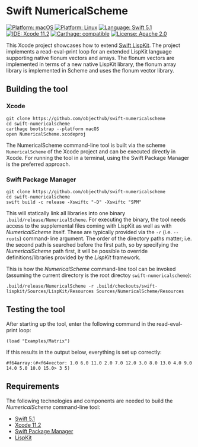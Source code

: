 # Swift NumericalScheme

[![Platform: macOS](https://img.shields.io/badge/Platform-macOS-blue.svg?style=flat)](https://developer.apple.com/osx/)
[![Platform: Linux](https://img.shields.io/badge/Platform-Linux-blue.svg?style=flat)](https://www.ubuntu.com/)
[![Language: Swift 5.1](https://img.shields.io/badge/Language-Swift%205.1-green.svg?style=flat)](https://developer.apple.com/swift/)
[![IDE: Xcode 11.2](https://img.shields.io/badge/IDE-Xcode%2011.0-orange.svg?style=flat)](https://developer.apple.com/xcode/)
[![Carthage: compatible](https://img.shields.io/badge/Carthage-compatible-4BC51D.svg?style=flat)](https://github.com/Carthage/Carthage)
[![License: Apache 2.0](https://img.shields.io/badge/License-BSD-lightgrey.svg?style=flat)](https://developers.google.com/open-source/licenses/bsd)

This Xcode project showcases how to extend [Swift LispKit](https://github.com/objecthub/swift-lispkit).
The project implements a read-eval-print loop for an extended LispKit language supporting native
flonum vectors and arrays. The flonum vectors are implemented in terms of a new native LispKit library,
the flonum array library is implemented in Scheme and uses the flonum vector library.

## Building the tool

### Xcode

```
git clone https://github.com/objecthub/swift-numericalscheme
cd swift-numericalscheme
carthage bootstrap --platform macOS
open NumericalScheme.xcodeproj
```

The NumericalScheme command-line tool is built via the scheme `NumericalScheme` of the Xcode project and
can be executed directly in Xcode. For running the tool in a terminal, using the Swift Package Manager is the
preferred approach.

### Swift Package Manager

```
git clone https://github.com/objecthub/swift-numericalscheme
cd swift-numericalscheme
swift build -c release -Xswiftc "-D" -Xswiftc "SPM"
```

This will statically link all libraries into one binary `.build/release/NumericalScheme`. For executing the
binary, the tool needs access to the supplemental files coming with LispKit as well as with _NumericalScheme_
itself. These are typically provided via the `-r` (i.e. `--roots`) command-line argument. The order of the
directory paths matter; i.e. the second path is searched before the first path, so by specifying the _NumericalScheme_
path first, it will be possible to override definitions/libraries provided by the _LispKit_ framework.

This is how the _NumericalScheme_ command-line tool can be invoked (assuming the current directory is the
root directoy `swift-numericalscheme`):

```
.build/release/NumericalScheme -r .build/checkouts/swift-lispkit/Sources/LispKit/Resources Sources/NumericalScheme/Resources
```

## Testing the tool

After starting up the tool, enter the following command in the read-eval-print loop:

```
(load "Examples/Matrix")
```

If this results in the output below, everything is set up correctly:

```
#f64array:(#<f64vector: 1.0 6.0 11.0 2.0 7.0 12.0 3.0 8.0 13.0 4.0 9.0 14.0 5.0 10.0 15.0> 3 5)
```

## Requirements

The following technologies and components are needed to build the _NumericalScheme_ command-line
tool:

- [Swift 5.1](https://developer.apple.com/swift/)
- [Xcode 11.2](https://developer.apple.com/xcode/)
- [Swift Package Manager](https://swift.org/package-manager/)
- [LispKit](http://github.com/objecthub/swift-lispkit)
